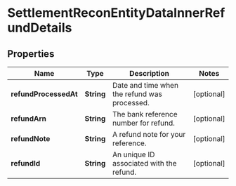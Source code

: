 

# SettlementReconEntityDataInnerRefundDetails


## Properties

| Name | Type | Description | Notes |
|------------ | ------------- | ------------- | -------------|
|**refundProcessedAt** | **String** | Date and time when the refund was processed. |  [optional] |
|**refundArn** | **String** | The bank reference number for refund. |  [optional] |
|**refundNote** | **String** | A refund note for your reference. |  [optional] |
|**refundId** | **String** | An unique ID associated with the refund. |  [optional] |




